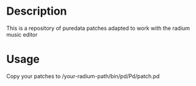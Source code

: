 Description
===========

This is a repository of puredata patches adapted to work with the radium music editor

Usage
=====

Copy your patches to  /your-radium-path/bin/pd/Pd/patch.pd
